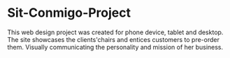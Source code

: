 # Sit-Conmigo-Project
This web design project was created for phone device, tablet and desktop. The site showcases the clients'chairs and entices customers to pre-order them. Visually communicating the personality and mission of her business.
